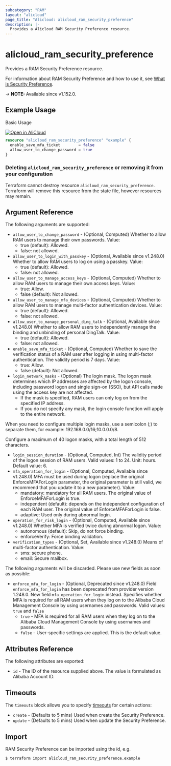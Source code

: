 ```yaml
---
subcategory: "RAM"
layout: "alicloud"
page_title: "Alicloud: alicloud_ram_security_preference"
description: |-
  Provides a Alicloud RAM Security Preference resource.
---
```


# alicloud_ram_security_preference

Provides a RAM Security Preference resource.



For information about RAM Security Preference and how to use it, see [What is Security Preference](https://www.alibabacloud.com/help/en/doc-detail/186694.htm).

-> **NOTE:** Available since v1.152.0.

## Example Usage

Basic Usage

<div style="display: block;margin-bottom: 40px;"><div class="oics-button" style="float: right;position: absolute;margin-bottom: 10px;">
  <a href="https://api.aliyun.com/terraform?resource=alicloud_ram_security_preference&exampleId=a8427f8a-f030-814f-bcfd-9c52d5811d5d82082bb0&activeTab=example&spm=docs.r.ram_security_preference.0.a8427f8af0&intl_lang=EN_US" target="_blank">
    <img alt="Open in AliCloud" src="https://img.alicdn.com/imgextra/i1/O1CN01hjjqXv1uYUlY56FyX_!!6000000006049-55-tps-254-36.svg" style="max-height: 44px; max-width: 100%;">
  </a>
</div></div>

```terraform
resource "alicloud_ram_security_preference" "example" {
  enable_save_mfa_ticket        = false
  allow_user_to_change_password = true
}
```

### Deleting `alicloud_ram_security_preference` or removing it from your configuration

Terraform cannot destroy resource `alicloud_ram_security_preference`. Terraform will remove this resource from the state file, however resources may remain.

## Argument Reference

The following arguments are supported:
* `allow_user_to_change_password` - (Optional, Computed) Whether to allow RAM users to manage their own passwords. Value:
  - true (default): Allowed.
  - false: not allowed.
* `allow_user_to_login_with_passkey` - (Optional, Available since v1.248.0) Whether to allow RAM users to log on using a passkey. Value:
  - true (default): Allowed.
  - false: not allowed.
* `allow_user_to_manage_access_keys` - (Optional, Computed) Whether to allow RAM users to manage their own access keys. Value:
  - true: Allow.
  - false (default): Not allowed.
* `allow_user_to_manage_mfa_devices` - (Optional, Computed) Whether to allow RAM users to manage multi-factor authentication devices. Value:
  - true (default): Allowed.
  - false: not allowed.
* `allow_user_to_manage_personal_ding_talk` - (Optional, Available since v1.248.0) Whether to allow RAM users to independently manage the binding and unbinding of personal DingTalk. Value:
  - true (default): Allowed.
  - false: not allowed.
* `enable_save_mfa_ticket` - (Optional, Computed) Whether to save the verification status of a RAM user after logging in using multi-factor authentication. The validity period is 7 days. Value:
  - true: Allow.
  - false (default): Not allowed.
* `login_network_masks` - (Optional) The login mask. The logon mask determines which IP addresses are affected by the logon console, including password logon and single sign-on (SSO), but API calls made using the access key are not affected.
  - If the mask is specified, RAM users can only log on from the specified IP address.
  - If you do not specify any mask, the login console function will apply to the entire network.

When you need to configure multiple login masks, use a semicolon (;) to separate them, for example: 192.168.0.0/16;10.0.0.0/8.

Configure a maximum of 40 logon masks, with a total length of 512 characters.
* `login_session_duration` - (Optional, Computed, Int) The validity period of the logon session of RAM users.
Valid values: 1 to 24. Unit: hours.
Default value: 6.
* `mfa_operation_for_login` - (Optional, Computed, Available since v1.248.0) MFA must be used during logon (replace the original EnforceMFAForLogin parameter, the original parameter is still valid, we recommend that you update it to a new parameter). Value:
  - mandatory: mandatory for all RAM users. The original value of EnforceMFAForLogin is true.
  - independent (default): depends on the independent configuration of each RAM user. The original value of EnforceMFAForLogin is false.
  - adaptive: Used only during abnormal login.
* `operation_for_risk_login` - (Optional, Computed, Available since v1.248.0) Whether MFA is verified twice during abnormal logon. Value:
  - autonomous (default): Skip, do not force binding.
  - enforceVerify: Force binding validation.
* `verification_types` - (Optional, Set, Available since v1.248.0) Means of multi-factor authentication. Value:
  - sms: secure phone.
  - email: Secure mailbox.

The following arguments will be discarded. Please use new fields as soon as possible:
* `enforce_mfa_for_login` - (Optional, Deprecated since v1.248.0) Field `enforce_mfa_for_login` has been deprecated from provider version 1.248.0. New field `mfa_operation_for_login` instead. 
Specifies whether MFA is required for all RAM users when they log on to the Alibaba Cloud Management Console by using usernames and passwords. Valid values: `true` and `false`
  - `true` - MFA is required for all RAM users when they log on to the Alibaba Cloud Management Console by using usernames and passwords.
  - `false` - User-specific settings are applied. This is the default value.

## Attributes Reference

The following attributes are exported:
* `id` - The ID of the resource supplied above. The value is formulated as Alibaba Account ID.

## Timeouts

The `timeouts` block allows you to specify [timeouts](https://www.terraform.io/docs/configuration-0-11/resources.html#timeouts) for certain actions:
* `create` - (Defaults to 5 mins) Used when create the Security Preference.
* `update` - (Defaults to 5 mins) Used when update the Security Preference.

## Import

RAM Security Preference can be imported using the id, e.g.

```shell
$ terraform import alicloud_ram_security_preference.example 
```